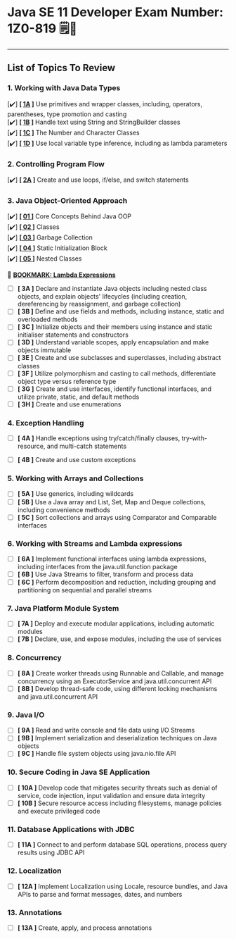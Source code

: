 # Java SE 11 Developer Exam Number: 1Z0-819 🗒️📝
---
## List of Topics To Review
### 1. Working with Java Data Types

  [✔️] **[ [1A](https://github.com/fatrixienicolieopetina/java-1z0819/blob/main/working-with-java-data-types/1A-java-primitives.md) ]** Use primitives and wrapper classes, including, operators, parentheses, type promotion and casting<br/>
  [✔️] **[ [1B](https://github.com/fatrixienicolieopetina/java-1z0819/blob/main/working-with-java-data-types/1B-string-and-string-builders.md) ]** Handle text using String and StringBuilder classes <br>
  [✔️] **[ [1C](https://github.com/fatrixienicolieopetina/java-1z0819/blob/main/working-with-java-data-types/1C-the-number-class.md) ]** The Number and Character Classes <br>
  [✔️] **[ [1D](https://github.com/fatrixienicolieopetina/java-1z0819/blob/main/working-with-java-data-types/1D-local-variable-type-inference.md) ]** Use local variable type inference, including as lambda parameters 



### 2. Controlling Program Flow
  [✔️] **[ [2A](https://github.com/fatrixienicolieopetina/java-1z0819/blob/main/controlling-program-flow/2A-control-flow.md) ]** Create and use loops, if/else, and switch statements

### 3. Java Object-Oriented Approach
  [✔️] **[ [ 01 ](https://github.com/fatrixienicolieopetina/java-1z0819/blob/main/object-oriented-approach/oop-concepts.md)]** Core Concepts Behind Java OOP<br>
  [✔️] **[[ 02 ](https://github.com/fatrixienicolieopetina/java-1z0819/blob/main/object-oriented-approach/classes.md)]** Classes<br>
  [✔️] **[[ 03 ](https://github.com/fatrixienicolieopetina/java-1z0819/blob/main/object-oriented-approach/garbage-collection.md)]** Garbage Collection<br>
  [✔️] **[[ 04 ](https://github.com/fatrixienicolieopetina/java-1z0819/blob/main/object-oriented-approach/static-initialization-block.md)]** Static Initialization Block<br> 
  [✔️] **[[ 05 ](https://github.com/fatrixienicolieopetina/java-1z0819/blob/main/object-oriented-approach/nested-classes.md)]** Nested Classes<br>
  
  🔖 **[BOOKMARK: Lambda Expressions](https://docs.oracle.com/javase/tutorial/java/javaOO/lambdaexpressions.html)**
  
- [ ] **[ 3A ]** Declare and instantiate Java objects including nested class objects, and explain objects' lifecycles (including creation, dereferencing by reassignment, and garbage collection) <br/>
- [ ] **[ 3B ]** Define and use fields and methods, including instance, static and overloaded methods <br/>
- [ ] **[ 3C ]** Initialize objects and their members using instance and static initialiser statements and constructors <br/>
- [ ] **[ 3D ]** Understand variable scopes, apply encapsulation and make objects immutable <br/>
- [ ] **[ 3E ]** Create and use subclasses and superclasses, including abstract classes <br/>
- [ ] **[ 3F ]** Utilize polymorphism and casting to call methods, differentiate object type versus reference type <br/>
- [ ] **[ 3G ]** Create and use interfaces, identify functional interfaces, and utilize private, static, and default methods <br/>
- [ ] **[ 3H ]** Create and use enumerations <br/>

### 4. Exception Handling
- [ ] **[ 4A ]** Handle exceptions using try/catch/finally clauses, try-with-resource, and multi-catch statements
- [ ] **[ 4B ]** Create and use custom exceptions


### 5. Working with Arrays and Collections
- [ ]  **[ 5A ]** Use generics, including wildcards
- [ ] **[ 5B ]** Use a Java array and List, Set, Map and Deque collections, including convenience methods
- [ ] **[ 5C ]** Sort collections and arrays using Comparator and Comparable interfaces
 
### 6. Working with Streams and Lambda expressions
- [ ] **[ 6A ]** Implement functional interfaces using lambda expressions, including interfaces from the java.util.function package
- [ ] **[ 6B ]** Use Java Streams to filter, transform and process data
- [ ] **[ 6C ]** Perform decomposition and reduction, including grouping and partitioning on sequential and parallel streams

### 7. Java Platform Module System
- [ ] **[ 7A ]** Deploy and execute modular applications, including automatic modules
- [ ] **[ 7B ]** Declare, use, and expose modules, including the use of services

### 8. Concurrency
- [ ] **[ 8A ]** Create worker threads using Runnable and Callable, and manage concurrency using an ExecutorService and java.util.concurrent API
- [ ] **[ 8B ]** Develop thread-safe code, using different locking mechanisms and java.util.concurrent API

### 9. Java I/O 
- [ ] **[ 9A ]** Read and write console and file data using I/O Streams
- [ ] **[ 9B ]** Implement serialization and deserialization techniques on Java objects
- [ ] **[ 9C ]** Handle file system objects using java.nio.file API

### 10. Secure Coding in Java SE Application
- [ ] **[ 10A ]** Develop code that mitigates security threats such as denial of service, code injection, input validation and ensure data integrity
- [ ] **[ 10B ]** Secure resource access including filesystems, manage policies and execute privileged code

### 11. Database Applications with JDBC
- [ ] **[ 11A ]** Connect to and perform database SQL operations, process query results using JDBC API

### 12. Localization
- [ ] **[ 12A ]** Implement Localization using Locale, resource bundles, and Java APIs to parse and format messages, dates, and numbers

### 13. Annotations
- [ ] **[ 13A ]** Create, apply, and process annotations
